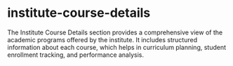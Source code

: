 # institute-course-details
The Institute Course Details section provides a comprehensive view of the academic programs offered by the institute. It includes structured information about each course, which helps in curriculum planning, student enrollment tracking, and performance analysis.
